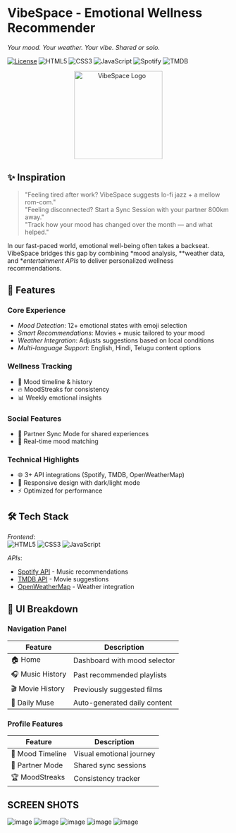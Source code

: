 # VibeSpace - Emotional Wellness Recommender 

*Your mood. Your weather. Your vibe. Shared or solo.*

[![License](https://img.shields.io/badge/License-MIT-blue.svg)](LICENSE)
![HTML5](https://img.shields.io/badge/HTML5-E34F26?style=flat&logo=html5&logoColor=white)
![CSS3](https://img.shields.io/badge/CSS3-1572B6?style=flat&logo=css3&logoColor=white)
![JavaScript](https://img.shields.io/badge/JavaScript-F7DF1E?style=flat&logo=javascript&logoColor=black)
![Spotify](https://img.shields.io/badge/Spotify-1ED760?style=flat&logo=spotify&logoColor=white)
![TMDB](https://img.shields.io/badge/TMDB-01D277?style=flat&logo=themoviedatabase&logoColor=white)

<p align="center">
  <img src="vibespace-logo.jpg" alt="VibeSpace Logo" width="200">
</p>

## ✨ Inspiration

> "Feeling tired after work? VibeSpace suggests lo-fi jazz + a mellow rom-com."  
> "Feeling disconnected? Start a Sync Session with your partner 800km away."  
> "Track how your mood has changed over the month — and what helped."

In our fast-paced world, emotional well-being often takes a backseat. VibeSpace bridges this gap by combining *mood analysis, **weather data, and **entertainment APIs* to deliver personalized wellness recommendations.

## 🚀 Features

### Core Experience
- *Mood Detection*: 12+ emotional states with emoji selection
- *Smart Recommendations*: Movies + music tailored to your mood
- *Weather Integration*: Adjusts suggestions based on local conditions
- *Multi-language Support*: English, Hindi, Telugu content options

### Wellness Tracking
- 📅 Mood timeline & history
- 🔥 MoodStreaks for consistency
- 📊 Weekly emotional insights

### Social Features
- 👥 Partner Sync Mode for shared experiences
- 💬 Real-time mood matching

### Technical Highlights
- 🌐 3+ API integrations (Spotify, TMDB, OpenWeatherMap)
- 📱 Responsive design with dark/light mode
- ⚡ Optimized for performance

## 🛠 Tech Stack

*Frontend*:  
![HTML5](https://img.shields.io/badge/HTML5-E34F26?style=flat&logo=html5&logoColor=white)
![CSS3](https://img.shields.io/badge/CSS3-1572B6?style=flat&logo=css3&logoColor=white)
![JavaScript](https://img.shields.io/badge/JavaScript-F7DF1E?style=flat&logo=javascript&logoColor=black)

*APIs*:  
- [Spotify API](https://developer.spotify.com/documentation/web-api/) - Music recommendations
- [TMDB API](https://www.themoviedb.org/documentation/api) - Movie suggestions
- [OpenWeatherMap](https://openweathermap.org/api) - Weather integration


## 🧩 UI Breakdown

### Navigation Panel
| Feature | Description |
|---------|-------------|
| 🏠 Home | Dashboard with mood selector |
| 🎧 Music History | Past recommended playlists |
| 🎬 Movie History | Previously suggested films |
| 🔁 Daily Muse | Auto-generated daily content |

### Profile Features
| Feature | Description |
|---------|-------------|
| 🧠 Mood Timeline | Visual emotional journey |
| 👥 Partner Mode | Shared sync sessions |
| 🏆 MoodStreaks | Consistency tracker |


## SCREEN SHOTS
![image](https://github.com/user-attachments/assets/19616122-c47e-4e1e-8ec3-9dd9fa72fae5)
![image](https://github.com/user-attachments/assets/0b298d88-e3d9-4553-9070-a93174a9769c)
![image](https://github.com/user-attachments/assets/e41366c8-ca39-4307-8b7a-11386532371f)
![image](https://github.com/user-attachments/assets/747ae30d-898c-45ea-b151-ccb4736a094a)
![image](https://github.com/user-attachments/assets/462d2b42-c516-4828-b6a6-c8b7d92d8311)

